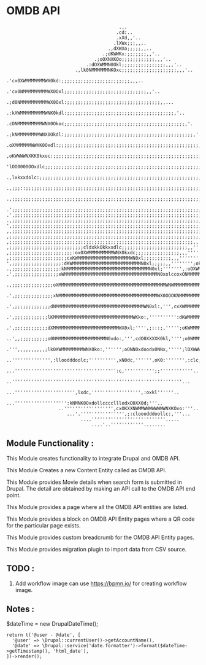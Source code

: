 # OMDB API

                                             .,.
                                            .cd:..
                                            .xXd,,'..
                                           .lXWx;;;,,..
                                         .,dXWXo;;;;;,,..
                                       .;dKWWKx:;;;;;;;,,'..
                                    .;oOXNXKOo;;;;;;;;;;;;,,,'..
                                 .:dOXWMMN0Okl;;;;;;;;;;;;;;;;,,,'..
                             .,lk0NMMMMMMNKOxc;;;;;;;;;;;;;;;;;;;;,,,'..
                         .'cx0XWMMMMMMMWX0kd:;;;;;;;;;;;;;;;;;;;;;;;;;,,,..
                      .'cx0NMMMMMMMMMWX0Oxl;;;;;;;;;;;;;;;;;;;;;;;;;;;;;;,,'..
                    .;d0NMMMMMMMMMMWX0Oxl:;;;;;;;;;;;;;;;;;;;;;;;;;;;;;;;;;;,,...
                  .:kXWMMMMMMMMMWNK0kdl:;;;;;;;;;;;;;;;;;;;;;;;;;;;;;;;;;;;;;;;,'..
                .cONMMMMMMMMMWNX0Okoc;;;;;;;;;;;;;;;;;;;;;;;;;;;;;;;;;;;;;;;;;;;;,'.
              .;kNMMMMMMMMWNX0Okdl:;;;;;;;;;;;;;;;;;;;;;;;;;;;;;;;;;;;;;;;;;;;;;;;,'..
             .oXMMMMMMWWXK0Oxdl:;;;;;;;;;;;;;;;;;;;;;;;;;;;;;;;;;;;;;;;;;;;;;;;;;;;,'..
            ,oKWWWWNXKK0kxoc:;;;;;;;;;;;;;;;;;;;;;;;;;;;;;;;;;;;;;;;;;;;;;;;;;;;;;;;,'..
           'lOO0000OOxdlc;;;;;;;;;;;;;;;;;;;;;;;;;;;;;;;;;;;;;;;;;;;;;;;;;;;;;;;;;;;,'''.
          .,lxkxxdolc:;;;;;;;;;;;;;;;;;;;;;;;;;;;;;;;;;;;;;;;;;;;;;;;;;;;;;;;;;;;;;;,''''..
         .,;;;::;;;;;;;;;;;;;;;;;;;;;;;;;;;;;;;;;;;;;;;;;;;;;;;;;;;;;;;;;;;;;;;;;;;,,'''''..
        .,;;;;;;;;;;;;;;;;;;;;;;;;;;;;;;;;;;;;;;;;;;;;;;;;;;;;;;;;;;;;;;;;;;;;;;;;;,'''''''.
       .';;;;;;;;;;;;;;;;;;;;;;;;;;;;;;;;;;;;;;;;;;;;;;;;;;;;;;;;;;;;;;;;;;;;;;;;;,,'''''''..
    .',;;;;;;;;;;;;;;;;;;;;;;;;;;;;;;;;;;;;;;;;;;;;;;;;;;;;;;;;;;;;;;;;;;;;;;;;,,'''''''''..
    .,;;;;;;;;;;;;;;;;;;;;;;;;;;;;;;;;;;;;;;;;;;;;;;;;;;;;;;;;;;;;;;;;;;;;;;;;,,''''''''''..
    ',;;;;;;;;;;;;;;;;;;;;;;;;;;;;;;;;;;;;;;;;;;;;;;;;;;;;;;;;;;;;;;;;;;;;;;;,,''''''''''''.
    ,,;;;;;;;;;;;;;;;;;;;;;;;;;;;;;;;;;;;;;;;;;;;;;;;;;;;;;;;;;;;;;;;;;;;;;,,''''''''''''''.
    ,;;;;;;;;;;;;;;;;;;;;;;;;;;;;;;;;;;;;;;;;;;;;;;;;;;;;;;;;;;;;;;;;;;;;;,,'''''''''''''''.
    ,;;;;;;;;;;;;;;;;;;;;;;;;;;;;;;;;;;;;;;;;;;;;;;;;;;;;;;;;;;;;;;;;;;;,,''''''''''''''''''
    ,;;;;;;;;;;;;;;;;;;;;;;;;;;;cldxkkOkkxxdlc;;;;;;;;;;;;;;;;;;;;;;;;,,''''''''''',''''''''
    ,;;;;;;;;;;;;;;;;;;;;;;;:ox0XWMMMMMMMMMWNX0kxdc;;;;;;;;;;;;;;;;,,,'''''''';cdk00Okl,''''
    ,;;;;;;;;;;;;;;;;;;;;;cxKWMMMMMMMMMMMMMMMMMMMWN0xl;;;;;;;;;;,,,'''''''';lkKWMMMMMMW0c'''
    ',;;;;;;;;;;;;;;;;;;:dKWMMMMMMMMMMMMMMMMMMMMMMMMMN0xl;;;;;,,'''''''';okXWMMMMMMMMMMM0:'.
    .,;;;;;;;;;;;;;;;;;:kNMMMMMMMMMMMMMMMMMMMMMMMMMMMMMMN0xl;''''''',:oOXWMMMMMMMMMMMMMMNd'.
    .',;;;;;;;;;;;;;;;;xWMMMMMMMMMMMMMMMMMMMMMMMMMMMMMMMMMMN0xolccoxONMMMMMMMMMMMMMMMMMMWd'.
     .,;;;;;;;;;;;;;;;oXMMMMMMMMMMMMMMMMMMMMMMMMMMMMMMMMMMMMMMMWNWMMMMMMMMMMMMMMMMMMMMMMXl..
     .',;;;;;;;;;;;;;;xNMMMMMMMMMMMMMMMMMMMMMMMMMMMMMMMMMMMMWX0OOOKNMMMMMMMMMMMMMMMMMMMM0;.
      .',;;;;;;;;;;;;;dNMMMMMMMMMMMMMMMMMMMMMMMMMMMMMMMMWN0xl:,''',cxXWMMMMMMMMMMMMMMMMWd.
       .',;;;;;;;;;;;;lKMMMMMMMMMMMMMMMMMMMMMMMMMMMMMWKko:,'''''''''':dKWMMMMMMMMMMMMMWk,
        .',;;;;;;;;;;;;dXMMMMMMMMMMMMMMMMMMMMMMMMWX0xl;'''',;:::;,''''';oKWMMMMMMMMMMWO,
         ..',,;;;;;;;;;;o0NMMMMMMMMMMMMMMMMMMN0xdo:,''',cdO0XXXXK0kl,'''';o0WMMMMMMMNd,
           .''',,,,,,,,,,;lk0XWMMMMMMMMWNX0ko:,'''''';oONN0xdoodx0NNx,''''';lOXWWWXkc.
            ..'''''''''''''',:lloodddoolc;'''''''''',xN0dc,'''''',oK0:''''''',:clc;..
             ...''''''''''''''''''''''''''''''''''''':c,''''''''''';;''''''''''''..
               ..''''''''''''''''''''''''''''''''''''''''''''''''''''''''''''''...
                 ...'''''''''''''''''''''',lxdc,'''''''''''''''''',:oxkl''''''..
                    ...''''''''''''''''''':kNMNK0OxdollcccclllodxO0XX0d;'''..
                       ..'''''''''''''''''',cxOKXXNWMMWWWWWWWWNXKOxo:'''..
                          ...'.'''''''''''''''',;:clooodddoollc:,'''...
                               ....'''''''''''''''''''''''''''.....
                                   ....'..''''''''''''........

## Module Functionality :

This Module creates functionality to integrate Drupal and OMDB API.

This Module Creates a new Content Entity called as OMDB API.

This Module provides Movie details when search form is submitted in Drupal.
The detail are obtained by making an API call to the OMDB API end point.

This Module provides a page where all the OMDB API entities are listed.

This Module provides a block on OMDB API Entity pages where a QR code for
the particular page exists.

This Module provides custom breadcrumb for the OMDB API Entity pages.

This Module provides migration plugin to import data from CSV source.


## TODO :

1. Add workflow image can use https://bpmn.io/ for creating workflow image.

## Notes :

$dateTime = new DrupalDateTime();

    return t('@user - @date', [
      '@user' => \Drupal::currentUser()->getAccountName(),
      '@date' => \Drupal::service('date.formatter')->format($dateTime->getTimestamp(), 'html_date'),
    ])->render();

